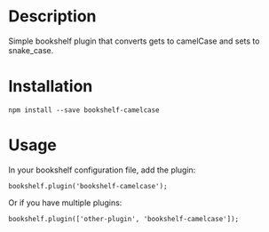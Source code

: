 # Description

Simple bookshelf plugin that converts gets to camelCase and sets to snake_case.

# Installation

`npm install --save bookshelf-camelcase`

# Usage

In your bookshelf configuration file, add the plugin:

`bookshelf.plugin('bookshelf-camelcase');`

Or if you have multiple plugins:

`bookshelf.plugin(['other-plugin', 'bookshelf-camelcase']);`
